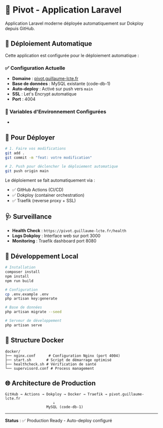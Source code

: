 # 🎯 Pivot - Application Laravel

Application Laravel moderne déployée automatiquement sur Dokploy depuis GitHub.

## 🚀 **Déploiement Automatique**

Cette application est configurée pour le déploiement automatique :

### ✅ **Configuration Actuelle**
- **Domaine** : [pivot.guillaume-lcte.fr](https://pivot.guillaume-lcte.fr)
- **Base de données** : MySQL existante (code-db-1)
- **Auto-deploy** : Activé sur push vers `main`
- **SSL** : Let's Encrypt automatique
- **Port** : 4004

### 🔧 **Variables d'Environnement Configurées**
-

## 🚀 **Pour Déployer**

```bash
# 1. Faire vos modifications
git add .
git commit -m "feat: votre modification"

# 2. Push pour déclencher le déploiement automatique
git push origin main
```

Le déploiement se fait automatiquement via :
- ✅ GitHub Actions (CI/CD)
- ✅ Dokploy (container orchestration)
- ✅ Traefik (reverse proxy + SSL)

## 🩺 **Surveillance**

- **Health Check** : `https://pivot.guillaume-lcte.fr/health`
- **Logs Dokploy** : Interface web sur port 3000
- **Monitoring** : Traefik dashboard port 8080

## 🔧 **Développement Local**

```bash
# Installation
composer install
npm install
npm run build

# Configuration
cp .env.example .env
php artisan key:generate

# Base de données
php artisan migrate --seed

# Serveur de développement
php artisan serve
```

## 📁 **Structure Docker**

```
docker/
├── nginx.conf      # Configuration Nginx (port 4004)
├── start.sh       # Script de démarrage optimisé  
├── healthcheck.sh # Vérification de santé
└── supervisord.conf # Process management
```

## 🌐 **Architecture de Production**

```
GitHub → Actions → Dokploy → Docker → Traefik → pivot.guillaume-lcte.fr
                      ↓
                   MySQL (code-db-1)
```

---

**Status** : ✅ Production Ready - Auto-deploy configuré 